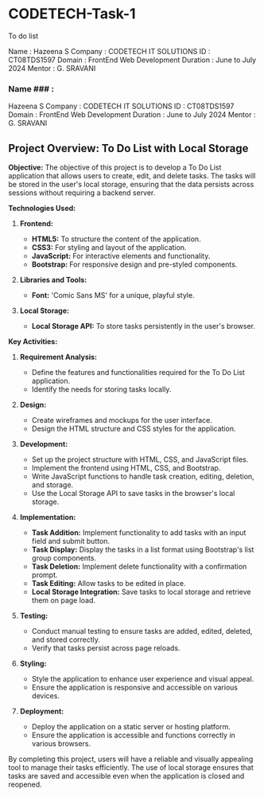 # CODETECH-Task-1
To do list

Name : Hazeena S
Company : CODETECH  IT SOLUTIONS
ID : CT08TDS1597
Domain : FrontEnd  Web Development
Duration : June to July 2024
Mentor :  G. SRAVANI

### Name ### : 
Hazeena S
Company : CODETECH  IT SOLUTIONS
ID : CT08TDS1597
Domain : FrontEnd  Web Development
Duration : June to July 2024
Mentor :  G. SRAVANI

## Project Overview: To Do List with Local Storage

**Objective:**
The objective of this project is to develop a To Do List application that allows users to create, edit, and delete tasks. The tasks will be stored in the user's local storage, ensuring that the data persists across sessions without requiring a backend server.

**Technologies Used:**
1. **Frontend:**
   - **HTML5:** To structure the content of the application.
   - **CSS3:** For styling and layout of the application.
   - **JavaScript:** For interactive elements and functionality.
   - **Bootstrap:** For responsive design and pre-styled components.

2. **Libraries and Tools:**
   - **Font:** 'Comic Sans MS' for a unique, playful style.

3. **Local Storage:**
   - **Local Storage API:** To store tasks persistently in the user's browser.

**Key Activities:**
1. **Requirement Analysis:**
   - Define the features and functionalities required for the To Do List application.
   - Identify the needs for storing tasks locally.

2. **Design:**
   - Create wireframes and mockups for the user interface.
   - Design the HTML structure and CSS styles for the application.

3. **Development:**
   - Set up the project structure with HTML, CSS, and JavaScript files.
   - Implement the frontend using HTML, CSS, and Bootstrap.
   - Write JavaScript functions to handle task creation, editing, deletion, and storage.
   - Use the Local Storage API to save tasks in the browser's local storage.

4. **Implementation:**
   - **Task Addition:** Implement functionality to add tasks with an input field and submit button.
   - **Task Display:** Display the tasks in a list format using Bootstrap's list group components.
   - **Task Deletion:** Implement delete functionality with a confirmation prompt.
   - **Task Editing:** Allow tasks to be edited in place.
   - **Local Storage Integration:** Save tasks to local storage and retrieve them on page load.

5. **Testing:**
   - Conduct manual testing to ensure tasks are added, edited, deleted, and stored correctly.
   - Verify that tasks persist across page reloads.

6. **Styling:**
   - Style the application to enhance user experience and visual appeal.
   - Ensure the application is responsive and accessible on various devices.

7. **Deployment:**
   - Deploy the application on a static server or hosting platform.
   - Ensure the application is accessible and functions correctly in various browsers.

By completing this project, users will have a reliable and visually appealing tool to manage their tasks efficiently. The use of local storage ensures that tasks are saved and accessible even when the application is closed and reopened.
